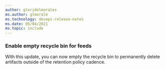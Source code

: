```yaml
---
author: gloridelmorales
ms.author: glmorale
ms.technology: devops-release-notes
ms.date: 05/04/2021
ms.topic: include
---
```


### Enable empty recycle bin for feeds

With this update, you can now empty the recycle bin to permanently delete artifacts outside of the retention policy cadence.